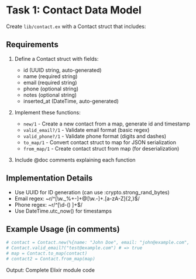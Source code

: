 # Task 1: Contact Data Model

Create `lib/contact.ex` with a Contact struct that includes:

## Requirements
1. Define a Contact struct with fields:
   - id (UUID string, auto-generated)
   - name (required string)
   - email (required string)
   - phone (optional string)
   - notes (optional string)
   - inserted_at (DateTime, auto-generated)

2. Implement these functions:
   - `new/1` - Create a new contact from a map, generate id and timestamp
   - `valid_email?/1` - Validate email format (basic regex)
   - `valid_phone?/1` - Validate phone format (digits and dashes)
   - `to_map/1` - Convert contact struct to map for JSON serialization
   - `from_map/1` - Create contact struct from map (for deserialization)

3. Include @doc comments explaining each function

## Implementation Details
- Use UUID for ID generation (can use :crypto.strong_rand_bytes)
- Email regex: ~r/^[\w._%+-]+@[\w.-]+\.[a-zA-Z]{2,}$/
- Phone regex: ~r/^[\d\-\(\) ]+$/
- Use DateTime.utc_now() for timestamps

## Example Usage (in comments)
```elixir
# contact = Contact.new(%{name: "John Doe", email: "john@example.com", phone: "555-1234"})
# Contact.valid_email?("test@example.com") # => true
# map = Contact.to_map(contact)
# contact2 = Contact.from_map(map)
```

Output: Complete Elixir module code
